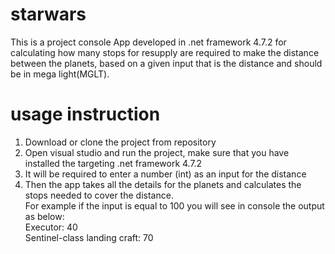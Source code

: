 # starwars
This is a project console App developed in .net framework 4.7.2 for calculating how many stops for resupply are required to make the distance between the planets, based on a given input that is the distance and should be in mega light(MGLT).
# usage instruction
1. Download or clone the project from repository
2. Open visual studio and run the project, make sure that you have installed the targeting .net framework 4.7.2
3. It will be required to enter a number (int) as an input for the distance
4. Then the app takes all the details for the planets and calculates the stops needed to cover the distance.
<br/>For example if the input is equal to 100 you will see in console the output as below:
<br/> Executor: 40
<br/>Sentinel-class landing craft: 70
   
